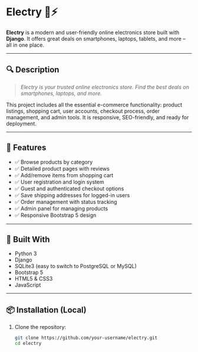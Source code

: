 # Electry 🛒⚡

**Electry** is a modern and user-friendly online electronics store built with **Django**. It offers great deals on smartphones, laptops, tablets, and more – all in one place.

---

## 🔍 Description

> *Electry is your trusted online electronics store. Find the best deals on smartphones, laptops, and more.*

This project includes all the essential e-commerce functionality: product listings, shopping cart, user accounts, checkout process, order management, and admin tools. It is responsive, SEO-friendly, and ready for deployment.

---

## 🚀 Features

- ✅ Browse products by category
- ✅ Detailed product pages with reviews
- ✅ Add/remove items from shopping cart
- ✅ User registration and login system
- ✅ Guest and authenticated checkout options
- ✅ Save shipping addresses for logged-in users
- ✅ Order management with status tracking
- ✅ Admin panel for managing products
- ✅ Responsive Bootstrap 5 design

---

## 🧰 Built With

- Python 3
- Django
- SQLite3 (easy to switch to PostgreSQL or MySQL)
- Bootstrap 5
- HTML5 & CSS3
- JavaScript

---

## 📦 Installation (Local)

1. Clone the repository:
   ```bash
   git clone https://github.com/your-username/electry.git
   cd electry
